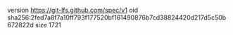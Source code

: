 version https://git-lfs.github.com/spec/v1
oid sha256:2fed7a8f7a10ff793f177520bf161490876b7cd38824420d217d5c50b672822d
size 1721
